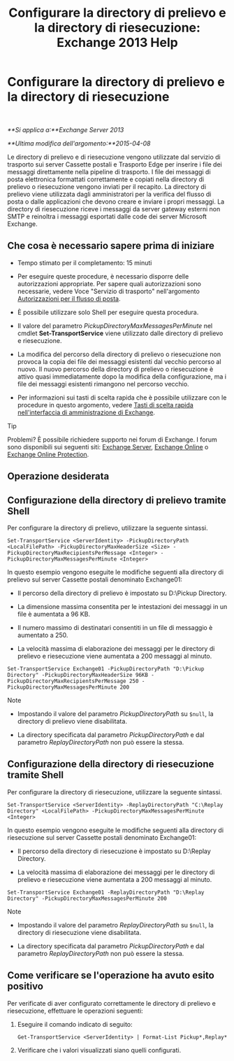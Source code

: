 ﻿---
title: 'Configurare la directory di prelievo e la directory di riesecuzione: Exchange 2013 Help'
TOCTitle: Configurare la directory di prelievo e la directory di riesecuzione
ms:assetid: c9ca7358-9a08-4f57-89d0-910e4438df8a
ms:mtpsurl: https://technet.microsoft.com/it-it/library/Bb124549(v=EXCHG.150)
ms:contentKeyID: 50481685
ms.date: 05/22/2018
mtps_version: v=EXCHG.150
ms.translationtype: MT
---

# Configurare la directory di prelievo e la directory di riesecuzione

 

_**Si applica a:**Exchange Server 2013_

_**Ultima modifica dell'argomento:**2015-04-08_

Le directory di prelievo e di riesecuzione vengono utilizzate dal servizio di trasporto sui server Cassette postali e Trasporto Edge per inserire i file dei messaggi direttamente nella pipeline di trasporto. I file dei messaggi di posta elettronica formattati correttamente e copiati nella directory di prelievo o riesecuzione vengono inviati per il recapito. La directory di prelievo viene utilizzata dagli amministratori per la verifica del flusso di posta o dalle applicazioni che devono creare e inviare i propri messaggi. La directory di riesecuzione riceve i messaggi da server gateway esterni non SMTP e reinoltra i messaggi esportati dalle code dei server Microsoft Exchange.

## Che cosa è necessario sapere prima di iniziare

  - Tempo stimato per il completamento: 15 minuti

  - Per eseguire queste procedure, è necessario disporre delle autorizzazioni appropriate. Per sapere quali autorizzazioni sono necessarie, vedere Voce "Servizio di trasporto" nell'argomento [Autorizzazioni per il flusso di posta](mail-flow-permissions-exchange-2013-help.md).

  - È possibile utilizzare solo Shell per eseguire questa procedura.

  - Il valore del parametro *PickupDirectoryMaxMessagesPerMinute* nel cmdlet **Set-TransportService** viene utilizzato dalle directory di prelievo e riesecuzione.

  - La modifica del percorso della directory di prelievo o riesecuzione non provoca la copia dei file dei messaggi esistenti dal vecchio percorso al nuovo. Il nuovo percorso della directory di prelievo o riesecuzione è attivo quasi immediatamente dopo la modifica della configurazione, ma i file dei messaggi esistenti rimangono nel percorso vecchio.

  - Per informazioni sui tasti di scelta rapida che è possibile utilizzare con le procedure in questo argomento, vedere [Tasti di scelta rapida nell'interfaccia di amministrazione di Exchange](keyboard-shortcuts-in-the-exchange-admin-center-exchange-online-protection-help.md).


> [!TIP]
> Problemi? È possibile richiedere supporto nei forum di Exchange. I forum sono disponibili sui seguenti siti: <A href="https://go.microsoft.com/fwlink/p/?linkid=60612">Exchange Server</A>, <A href="https://go.microsoft.com/fwlink/p/?linkid=267542">Exchange Online</A> o <A href="https://go.microsoft.com/fwlink/p/?linkid=285351">Exchange Online Protection</A>.



## Operazione desiderata

## Configurazione della directory di prelievo tramite Shell

Per configurare la directory di prelievo, utilizzare la seguente sintassi.

    Set-TransportService <ServerIdentity> -PickupDirectoryPath <LocalFilePath> -PickupDirectoryMaxHeaderSize <Size> -PickupDirectoryMaxRecipientsPerMessage <Integer> -PickupDirectoryMaxMessagesPerMinute <Integer>

In questo esempio vengono eseguite le modifiche seguenti alla directory di prelievo sul server Cassette postali denominato Exchange01:

  - Il percorso della directory di prelievo è impostato su D:\\Pickup Directory.

  - La dimensione massima consentita per le intestazioni dei messaggi in un file è aumentata a 96 KB.

  - Il numero massimo di destinatari consentiti in un file di messaggio è aumentato a 250.

  - La velocità massima di elaborazione dei messaggi per le directory di prelievo e riesecuzione viene aumentata a 200 messaggi al minuto.

<!-- end list -->

    Set-TransportService Exchange01 -PickupDirectoryPath "D:\Pickup Directory" -PickupDirectoryMaxHeaderSize 96KB -PickupDirectoryMaxRecipientsPerMessage 250 -PickupDirectoryMaxMessagesPerMinute 200


> [!NOTE]
> <UL>
> <LI>
> <P>Impostando il valore del parametro <EM>PickupDirectoryPath</EM> su <CODE>$null</CODE>, la directory di prelievo viene disabilitata.</P>
> <LI>
> <P>La directory specificata dal parametro <EM>PickupDirectoryPath</EM> e dal parametro <EM>ReplayDirectoryPath</EM> non può essere la stessa.</P></LI></UL>



## Configurazione della directory di riesecuzione tramite Shell

Per configurare la directory di riesecuzione, utilizzare la seguente sintassi.

    Set-TransportService <ServerIdentity> -ReplayDirectoryPath "C:\Replay Directory" <LocalFilePath> -PickupDirectoryMaxMessagesPerMinute <Integer>

In questo esempio vengono eseguite le modifiche seguenti alla directory di riesecuzione sul server Cassette postali denominato Exchange01:

  - Il percorso della directory di riesecuzione è impostato su D:\\Replay Directory.

  - La velocità massima di elaborazione dei messaggi per le directory di prelievo e riesecuzione viene aumentata a 200 messaggi al minuto.

<!-- end list -->

    Set-TransportService Exchange01 -ReplayDirectoryPath "D:\Replay Directory" -PickupDirectoryMaxMessagesPerMinute 200


> [!NOTE]
> <UL>
> <LI>
> <P>Impostando il valore del parametro <EM>ReplayDirectoryPath</EM> su <CODE>$null</CODE>, la directory di riesecuzione viene disabilitata.</P>
> <LI>
> <P>La directory specificata dal parametro <EM>PickupDirectoryPath</EM> e dal parametro <EM>ReplayDirectoryPath</EM> non può essere la stessa.</P></LI></UL>



## Come verificare se l'operazione ha avuto esito positivo

Per verificate di aver configurato correttamente le directory di prelievo e riesecuzione, effettuare le operazioni seguenti:

1.  Eseguire il comando indicato di seguito:
    
        Get-TransportService <ServerIdentity> | Format-List Pickup*,Replay*

2.  Verificare che i valori visualizzati siano quelli configurati.

